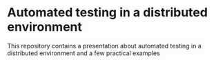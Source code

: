 # Automated testing in a distributed environment
This repository contains a presentation about automated testing in a distributed environment and a few practical examples